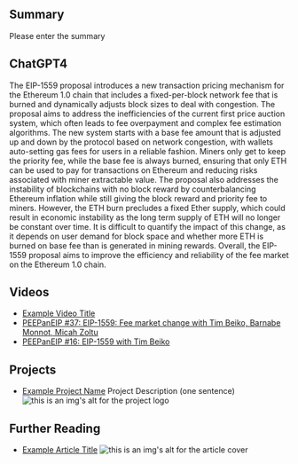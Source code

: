 ## Summary

Please enter the summary

## ChatGPT4

The EIP-1559 proposal introduces a new transaction pricing mechanism for the Ethereum 1.0 chain that includes a fixed-per-block network fee that is burned and dynamically adjusts block sizes to deal with congestion. The proposal aims to address the inefficiencies of the current first price auction system, which often leads to fee overpayment and complex fee estimation algorithms. The new system starts with a base fee amount that is adjusted up and down by the protocol based on network congestion, with wallets auto-setting gas fees for users in a reliable fashion. Miners only get to keep the priority fee, while the base fee is always burned, ensuring that only ETH can be used to pay for transactions on Ethereum and reducing risks associated with miner extractable value. The proposal also addresses the instability of blockchains with no block reward by counterbalancing Ethereum inflation while still giving the block reward and priority fee to miners. However, the ETH burn precludes a fixed Ether supply, which could result in economic instability as the long term supply of ETH will no longer be constant over time. It is difficult to quantify the impact of this change, as it depends on user demand for block space and whether more ETH is burned on base fee than is generated in mining rewards. Overall, the EIP-1559 proposal aims to improve the efficiency and reliability of the fee market on the Ethereum 1.0 chain.

## Videos

- [Example Video Title](https://www.youtube.com/watch?v=TDGq4aeevgY)
- [PEEPanEIP #37: EIP-1559: Fee market change with Tim Beiko, Barnabe Monnot, Micah Zoltu](https://www.youtube.com/watch?v=AC1FS3LmoT4&list=PL4cwHXAawZxqu0PKKyMzG_3BJV_xZTi1F&index=76)
- [PEEPanEIP #16: EIP-1559 with Tim Beiko](https://www.youtube.com/watch?v=ZbSKo_x9RvU&list=PL4cwHXAawZxqu0PKKyMzG_3BJV_xZTi1F&index=98)

## Projects

- [Example Project Name](https://xxxx.xxx/xxxxx) Project Description (one sentence) ![this is an img's alt for the project logo](https://xxxx.xxx/project-logo.xxx)

## Further Reading

- [Example Article Title](https://xxxx.xxx/xxxxx) ![this is an img's alt for the article cover](https://xxxx.xxx/article-cover.xxx)
